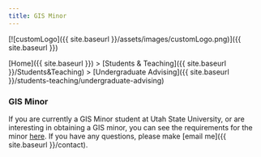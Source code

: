 ```yaml
---
title: GIS Minor
---
```


[![customLogo]({{ site.baseurl }}/assets/images/customLogo.png)]({{ site.baseurl }})

[Home]({{ site.baseurl }})‎ > [Students & Teaching]({{ site.baseurl }}/Students&Teaching) > [Undergraduate Advising]({{ site.baseurl }}/students-teaching/undergraduate-advising)

### GIS Minor

If you are currently a GIS Minor student at Utah State University, or are interesting in obtaining a GIS minor, you can see the requirements for the minor [here](http://qcnr.usu.edu/pdfs/degrees/minors/GIS_Minor_2013.pdf). If you have any questions, please make [email me]({{ site.baseurl }}/contact).